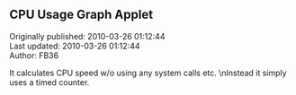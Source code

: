 ## CPU Usage Graph Applet  
Originally published: 2010-03-26 01:12:44  
Last updated: 2010-03-26 01:12:44  
Author: FB36   
  
It calculates CPU speed w/o using any system calls etc.\nInstead it simply uses a timed counter.